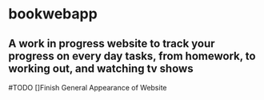 # bookwebapp

A work in progress website to track your progress on every day tasks, from homework, to working out, and watching tv shows
---
#TODO
[]Finish General Appearance of Website
